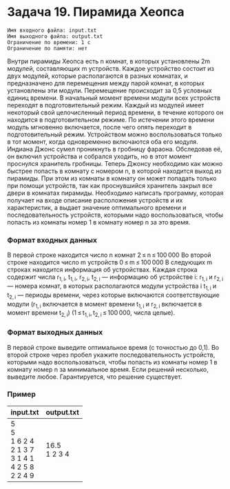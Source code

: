 # Задача 19. Пирамида Хеопса
	Имя входного файла: input.txt
	Имя выходного файла: output.txt
	Ограничение по времени: 1 с
	Ограничение по памяти: нет
Внутри пирамиды Хеопса есть n комнат, в которых установлены 2m модулей, составляющих m устройств. Каждое устройство состоит из двух модулей, которые располагаются в разных комнатах, и предназначено для перемещения между парой комнат, в которых установлены эти модули. Перемещение происходит за 0,5 условных единиц времени. В начальный момент времени модули всех устройств переходят в подготовительный режим. Каждый из модулей имеет некоторый свой целочисленный период времени, в течение которого он находится в подготовительном режиме. По истечении этого времени модуль мгновенно включается, после чего опять переходит в подготовительный режим. Устройством можно воспользоваться только в тот момент, когда одновременно включаются оба его модуля. Индиана Джонс сумел проникнуть в гробницу фараона. Обследовав её, он включил устройства и собрался уходить, но в этот момент проснулся хранитель гробницы. Теперь Джонсу необходимо как можно быстрее попасть в комнату с номером n, в которой находится выход из пирамиды. При этом из комнаты в комнату он может попадать только при помощи устройств, так как проснувшийся хранитель закрыл все двери в комнатах пирамиды.
Необходимо написать программу, которая получает на входе описание расположения устройств и их характеристик, а выдает значение оптимального времени и последовательность устройств, которыми надо воспользоваться, чтобы попасть из комнаты номер 1 в комнату номер n за это время.
### Формат входных данных
В первой строке находится число n комнат 2 ≤ n ≤ 100 000
Во второй строке находится число m устройств 0 ≤ m ≤ 100 000
В следующих m строках находится информация об устройствах. Каждая строка содержит числа r<sub>1, i</sub>, t<sub>1, i</sub>, r<sub>2, i</sub>, t<sub>2, i</sub> — информацию об устройстве i:
r<sub>1, i</sub> и r<sub>2, i</sub> — номера комнат, в которых располагаются модули устройства i
t<sub>1, i</sub> и t<sub>2, i</sub> — периоды времени, через которые включаются соответствующие модули (r<sub>1, i</sub> включается в момент времени t<sub>1, i</sub> и r<sub>2, i</sub> включается в момент времени t<sub>2, i</sub>) (1 ≤ t<sub>1, i</sub>, t<sub>2, i</sub> ≤ 100 000, числа целые).
### Формат выходных данных
В первой строке выведите оптимальное время (с точностью до 0,1). Во второй строке через пробел укажите последовательность устройств, которыми надо воспользоваться, чтобы попасть из комнаты номер 1 в комнату номер n за минимальное время. Если решений несколько, выведите любое. Гарантируется, что решение существует.
### Пример
|input.txt|output.txt|
|--|--|
|5<br>5<br>1 6 2 4<br>2 1 3 7<br>3 1 4 1<br>4 2 5 8<br>2 2 4 9|16.5<br>1 2 3 4|